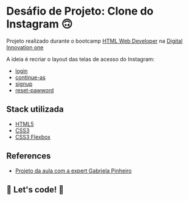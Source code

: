 # Desáfio de Projeto: Clone do Instagram 🙃

Projeto realizado durante o bootcamp [HTML Web Developer](developer) na [Digital Innovation one](https://web.dio.me)

A ideia é recriar o layout das telas de acesso do Instagram:

- [login](https://heviane.github.io/clone-instagram)
- [continue-as](https://heviane.github.io/clone-instagram/continue-as.html)
- [signup](https://heviane.github.io/clone-instagram/signup.html)
- [reset-pawword](https://heviane.github.io/clone-instagram/reset-password.html)

## Stack utilizada

- [HTML5](https://www.w3schools.com/html)
- [CSS3](https://www.w3schools.com/css)
- [CSS3 Flexbox](https://www.w3schools.com/css/css3_flexbox.asp)

## References

- [Projeto da aula com a expert Gabriela Pinheiro](https://github.com/SpruceGabriela/instagram-dio)

## 🚀 Let's code! 🚀
